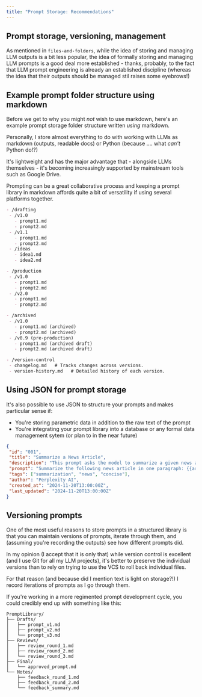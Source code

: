 ```yaml
---
title: "Prompt Storage: Recommendations"
---
```


## Prompt storage, versioning, management

As mentioned in `files-and-folders`, while the idea of storing and managing LLM outputs is a bit less popular, the idea of formally storing and managing LLM prompts is a good deal more established - thanks, probably, to the fact that LLM prompt engineering is already an established discipline (whereas the idea that their outputs should be managed stil raises some eyebrows!)

## Example prompt folder structure using markdown

Before we get to why you might *not* wish to use markdown, here's an example prompt storage folder structure written *using* markdown.

Personally, I store almost everything to do with working with LLMs as markdown (outputs, readable docs) or Python (because .... what *can't* Python do!?)

It's lightweight and has the major advantage that - alongside LLMs themselves - it's becoming increasingly supported by mainstream tools such as Google Drive.

Prompting can be a great collaborative process and keeping a prompt library in markdown affords quite a bit of versatility if using several platforms together.

 ```markdown
- /drafting
  - /v1.0
    - prompt1.md
    - prompt2.md
  - /v1.1
    - prompt1.md
    - prompt2.md
  - /ideas
    - idea1.md
    - idea2.md

- /production
  - /v1.0
    - prompt1.md
    - prompt2.md
  - /v2.0
    - prompt1.md
    - prompt2.md

- /archived
  - /v1.0
    - prompt1.md (archived)
    - prompt2.md (archived)
  - /v0.9 (pre-production)
    - prompt1.md (archived draft)
    - prompt2.md (archived draft)

- /version-control
  - changelog.md   # Tracks changes across versions.
  - version-history.md   # Detailed history of each version.
```

## Using JSON for prompt storage

It's also possible to use JSON to structure your prompts and makes particular sense if:

- You're storing parametric data in addition to the raw text of the prompt  
- You're integrating your prompt library into a database or any formal data management sytem (or plan to in the near future)

 ```json
{
  "id": "001",
  "title": "Summarize a News Article",
  "description": "This prompt asks the model to summarize a given news article into a concise paragraph.",
  "prompt": "Summarize the following news article in one paragraph: {{article_text}}",
  "tags": ["summarization", "news", "concise"],
  "author": "Perplexity AI",
  "created_at": "2024-11-20T13:00:00Z",
  "last_updated": "2024-11-20T13:00:00Z"
}
```

## Versioning prompts

One of the most useful reasons to store prompts in a structured library is that you can maintain versions of prompts, iterate through them, and (assuming you're recording the outputs) see how different prompts did.

In my opinion (I accept that it is only that) while version control is excellent (and I use Git for all my LLM projects), it's better to preserve the individual versions than to rely on trying to use the VCS to roll back individual files. 

For that reason (and because did I mention text is light on storage?!) I record iterations of prompts as I go through them.

If you're working in a more regimented prompt development cycle, you could credibly end up with something like this:

```
PromptLibrary/
├── Drafts/
│   ├── prompt_v1.md
│   ├── prompt_v2.md
│   └── prompt_v3.md
├── Reviews/
│   ├── review_round_1.md
│   ├── review_round_2.md
│   └── review_round_3.md
├── Final/
│   └── approved_prompt.md
└── Notes/
    ├── feedback_round_1.md
    ├── feedback_round_2.md
    └── feedback_summary.md
 ```   